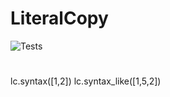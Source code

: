 # LiteralCopy

![Tests](https://github.com/cemde/LiteralCopy/actions/workflows/tests.yml/badge.svg)

# 

lc.syntax([1,2])
lc.syntax_like([1,5,2])